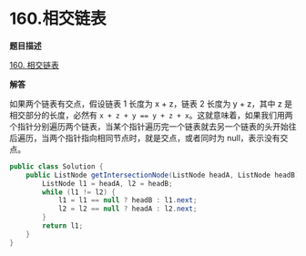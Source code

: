 # 160.相交链表

**题目描述**

[160. 相交链表](https://leetcode-cn.com/problems/intersection-of-two-linked-lists/)

**解答**

如果两个链表有交点，假设链表 1 长度为 x + z，链表 2 长度为 y + z，其中 z 是相交部分的长度，必然有 `x + z + y == y + z + x`。这就意味着，如果我们用两个指针分别遍历两个链表，当某个指针遍历完一个链表就去另一个链表的头开始往后遍历，当两个指针指向相同节点时，就是交点，或者同时为 null，表示没有交点。

```java
public class Solution {
    public ListNode getIntersectionNode(ListNode headA, ListNode headB) {
        ListNode l1 = headA, l2 = headB;
        while (l1 != l2) {
            l1 = l1 == null ? headB : l1.next;
            l2 = l2 == null ? headA : l2.next;
        }
        return l1;
    }
}
```